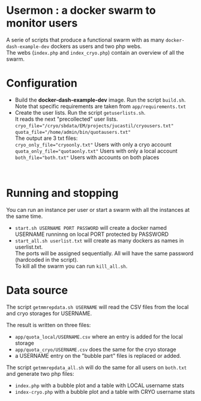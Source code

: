 # Usermon : a docker swarm to monitor users
A serie of scripts that produce a functional swarm with as many ``docker-dash-example-dev`` dockers as users and two php webs.<br>
The webs (``index.php`` and ``index_cryo.php``) contain an overview of all the swarm.

# Configuration
- Build the **docker-dash-example-dev** image. Run the script ``build.sh``. <br>
Note that specific requirements are taken from ``app/requirements.txt``  
- Create the user lists. Run the script ``getuserlists.sh``. <br>
It reads the next "precollected" user lists.<br>
``cryo_file="/cryo/sbdata/EM/projects/jucastil/cryousers.txt"`` <br>
``quota_file="/home/admin/bin/quotausers.txt"``<br>
The output are 3 txt files: <br>
``cryo_only_file="cryoonly.txt"`` Users with only a cryo account<br>
``quota_only_file="quotaonly.txt"`` Users with only a local account<br>
``both_file="both.txt"`` Users with accounts on both places<br>
<br>

# Running and stopping
You can run an instance per user or start a swarm with all the instances at the same time.
- ``start.sh USERNAME PORT PASSWORD`` will create a docker named USERNAME runninng on local PORT protected by PASSWORD
- ``start_all.sh userlist.txt`` will create as many dockers as names in userlist.txt. <br>
The ports will be assigned sequentially. All will have the same password (hardcoded in the script). <br>
To kill all the swarm you can run ``kill_all.sh``.

# Data source
The script ``getmmrepdata.sh USERNAME`` will read the CSV files from the local and cryo storages for USERNAME. <br>

The result is written on three files: <br>
- ``app/quota_local/USERNAME.csv`` where an entry is added for the local storage 
- ``app/quota_cryo/USERNAME.csv`` does the same for the cryo storage
- a USERNAME entry on the "bubble part" files is replaced or added. <br>

The script ``getmmrepdata_all.sh`` will do the same for all users on ``both.txt`` and generate two php files: <br>
- ``index.php`` with a bubble plot and a table with LOCAL username stats
- ``index-cryo.php`` with a bubble plot and a table with CRYO username stats
